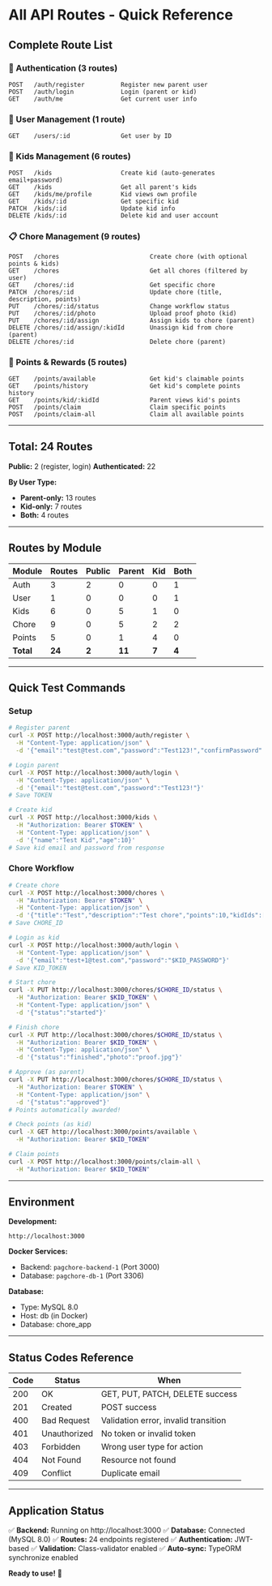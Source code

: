 # All API Routes - Quick Reference

## Complete Route List

### 🔐 Authentication (3 routes)
```
POST   /auth/register          Register new parent user
POST   /auth/login             Login (parent or kid)
GET    /auth/me                Get current user info
```

### 👤 User Management (1 route)
```
GET    /users/:id              Get user by ID
```

### 👶 Kids Management (6 routes)
```
POST   /kids                   Create kid (auto-generates email+password)
GET    /kids                   Get all parent's kids
GET    /kids/me/profile        Kid views own profile
GET    /kids/:id               Get specific kid
PATCH  /kids/:id               Update kid info
DELETE /kids/:id               Delete kid and user account
```

### 📋 Chore Management (9 routes)
```
POST   /chores                         Create chore (with optional points & kids)
GET    /chores                         Get all chores (filtered by user)
GET    /chores/:id                     Get specific chore
PATCH  /chores/:id                     Update chore (title, description, points)
PUT    /chores/:id/status              Change workflow status
PUT    /chores/:id/photo               Upload proof photo (kid)
PUT    /chores/:id/assign              Assign kids to chore (parent)
DELETE /chores/:id/assign/:kidId       Unassign kid from chore (parent)
DELETE /chores/:id                     Delete chore (parent)
```

### 🎯 Points & Rewards (5 routes)
```
GET    /points/available               Get kid's claimable points
GET    /points/history                 Get kid's complete points history
GET    /points/kid/:kidId              Parent views kid's points
POST   /points/claim                   Claim specific points
POST   /points/claim-all               Claim all available points
```

---

## Total: 24 Routes

**Public:** 2 (register, login)
**Authenticated:** 22

**By User Type:**
- **Parent-only:** 13 routes
- **Kid-only:** 7 routes
- **Both:** 4 routes

---

## Routes by Module

| Module | Routes | Public | Parent | Kid | Both |
|--------|--------|--------|--------|-----|------|
| Auth | 3 | 2 | 0 | 0 | 1 |
| User | 1 | 0 | 0 | 0 | 1 |
| Kids | 6 | 0 | 5 | 1 | 0 |
| Chore | 9 | 0 | 5 | 2 | 2 |
| Points | 5 | 0 | 1 | 4 | 0 |
| **Total** | **24** | **2** | **11** | **7** | **4** |

---

## Quick Test Commands

### Setup
```bash
# Register parent
curl -X POST http://localhost:3000/auth/register \
  -H "Content-Type: application/json" \
  -d '{"email":"test@test.com","password":"Test123!","confirmPassword":"Test123!"}'

# Login parent
curl -X POST http://localhost:3000/auth/login \
  -H "Content-Type: application/json" \
  -d '{"email":"test@test.com","password":"Test123!"}'
# Save TOKEN

# Create kid
curl -X POST http://localhost:3000/kids \
  -H "Authorization: Bearer $TOKEN" \
  -H "Content-Type: application/json" \
  -d '{"name":"Test Kid","age":10}'
# Save kid email and password from response
```

### Chore Workflow
```bash
# Create chore
curl -X POST http://localhost:3000/chores \
  -H "Authorization: Bearer $TOKEN" \
  -H "Content-Type: application/json" \
  -d '{"title":"Test","description":"Test chore","points":10,"kidIds":["$KID_ID"]}'
# Save CHORE_ID

# Login as kid
curl -X POST http://localhost:3000/auth/login \
  -H "Content-Type: application/json" \
  -d '{"email":"test+1@test.com","password":"$KID_PASSWORD"}'
# Save KID_TOKEN

# Start chore
curl -X PUT http://localhost:3000/chores/$CHORE_ID/status \
  -H "Authorization: Bearer $KID_TOKEN" \
  -H "Content-Type: application/json" \
  -d '{"status":"started"}'

# Finish chore
curl -X PUT http://localhost:3000/chores/$CHORE_ID/status \
  -H "Authorization: Bearer $KID_TOKEN" \
  -H "Content-Type: application/json" \
  -d '{"status":"finished","photo":"proof.jpg"}'

# Approve (as parent)
curl -X PUT http://localhost:3000/chores/$CHORE_ID/status \
  -H "Authorization: Bearer $TOKEN" \
  -H "Content-Type: application/json" \
  -d '{"status":"approved"}'
# Points automatically awarded!

# Check points (as kid)
curl -X GET http://localhost:3000/points/available \
  -H "Authorization: Bearer $KID_TOKEN"

# Claim points
curl -X POST http://localhost:3000/points/claim-all \
  -H "Authorization: Bearer $KID_TOKEN"
```

---

## Environment

**Development:**
```
http://localhost:3000
```

**Docker Services:**
- Backend: `pagchore-backend-1` (Port 3000)
- Database: `pagchore-db-1` (Port 3306)

**Database:**
- Type: MySQL 8.0
- Host: db (in Docker)
- Database: chore_app

---

## Status Codes Reference

| Code | Status | When |
|------|--------|------|
| 200 | OK | GET, PUT, PATCH, DELETE success |
| 201 | Created | POST success |
| 400 | Bad Request | Validation error, invalid transition |
| 401 | Unauthorized | No token or invalid token |
| 403 | Forbidden | Wrong user type for action |
| 404 | Not Found | Resource not found |
| 409 | Conflict | Duplicate email |

---

## Application Status

✅ **Backend:** Running on http://localhost:3000
✅ **Database:** Connected (MySQL 8.0)
✅ **Routes:** 24 endpoints registered
✅ **Authentication:** JWT-based
✅ **Validation:** Class-validator enabled
✅ **Auto-sync:** TypeORM synchronize enabled

**Ready to use!** 🚀


